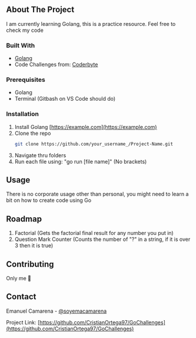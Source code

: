 <!-- ABOUT THE PROJECT -->
## About The Project
I am currently learning Golang, this is a practice resource. Feel free to check my code

### Built With
* [Golang](https://go.dev/dl/)
* Code Challenges from: [Coderbyte](https://www.coderbyte.com/challenges)

### Prerequisites
* Golang
* Terminal (Gitbash on VS Code should do)

### Installation

1. Install Golang [https://example.com](https://example.com)
2. Clone the repo
   ```sh
   git clone https://github.com/your_username_/Project-Name.git
   ```
3. Navigate thru folders
4. Run each file using: "go run [file name]" (No brackets)


<!-- USAGE EXAMPLES -->
## Usage
There is no corporate usage other than personal, you might need to learn a bit on how to create code using Go

<!-- ROADMAP -->
## Roadmap
1. Factorial (Gets the factorial final result for any number you put in)
2. Question Mark Counter  (Counts the number of "?" in a string, if it is over 3 then it is true)

<!-- CONTRIBUTING -->
## Contributing
Only me 🦫


<!-- CONTACT -->
## Contact

Emanuel Camarena - [@soyemacamarena](https://twitter.com/soyemacamarena)

Project Link: [https://github.com/CristianOrtega97/GoChallenges](https://github.com/CristianOrtega97/GoChallenges)
